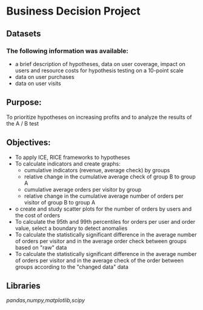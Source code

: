 # Business Decision Project
## Datasets
### The following information was available:
- a brief description of hypotheses, data on user coverage, impact on users and resource costs for hypothesis testing on a 10-point scale
- data on user purchases
- data on user visits
## Purpose:
To prioritize hypotheses on increasing profits and to analyze the results of the A / B test
## Objectives:
- To apply ICE, RICE frameworks to hypotheses
- To calculate indicators and create graphs:
   - cumulative indicators (revenue, average check) by groups
   - relative change in the cumulative average check of group B to group A
   - cumulative average orders per visitor by group
   - relative change in the cumulative average number of orders per visitor of group B to group A
- o create and study scatter plots for the number of orders by users and the cost of orders
- To calculate the 95th and 99th percentiles for orders per user and order value, select a boundary to detect anomalies
- To calculate the statistically significant difference in the average number of orders per visitor and in the average order check between groups based on "raw" data
- To calculate the statistically significant difference in the average number of orders per visitor and in the average check of the order between groups according to the "changed data" data
## Libraries
*pandas,numpy,matplotlib,scipy*

 

